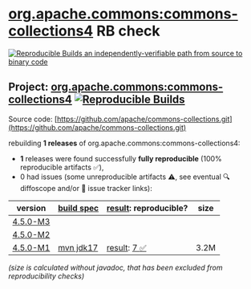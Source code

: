 [org.apache.commons:commons-collections4](https://central.sonatype.com/artifact/org.apache.commons/commons-collections4/versions) RB check
=======

[![Reproducible Builds](https://reproducible-builds.org/images/logos/rb.svg) an independently-verifiable path from source to binary code](https://reproducible-builds.org/)

## Project: [org.apache.commons:commons-collections4](https://central.sonatype.com/artifact/org.apache.commons/commons-collections4/versions) [![Reproducible Builds](https://img.shields.io/endpoint?url=https://raw.githubusercontent.com/jvm-repo-rebuild/reproducible-central/master/content/org/apache/commons/commons-collections4/badge.json)](https://github.com/jvm-repo-rebuild/reproducible-central/blob/master/content/org/apache/commons/commons-collections4/README.md)

Source code: [https://github.com/apache/commons-collections.git](https://github.com/apache/commons-collections.git)

rebuilding **1 releases** of org.apache.commons:commons-collections4:
- **1** releases were found successfully **fully reproducible** (100% reproducible artifacts :white_check_mark:),
- 0 had issues (some unreproducible artifacts :warning:, see eventual :mag: diffoscope and/or :memo: issue tracker links):

| version | [build spec](/BUILDSPEC.md) | [result](https://reproducible-builds.org/docs/jvm/): reproducible? | size |
| -- | --------- | ------ | -- |
| [4.5.0-M3](https://central.sonatype.com/artifact/org.apache.commons/commons-collections4/4.5.0-M3/pom) | | | |
| [4.5.0-M2](https://central.sonatype.com/artifact/org.apache.commons/commons-collections4/4.5.0-M2/pom) | | | |
| [4.5.0-M1](https://central.sonatype.com/artifact/org.apache.commons/commons-collections4/4.5.0-M1/pom) | [mvn jdk17](commons-collections4-4.5.0-M1.buildspec) | [result](commons-collections4-4.5.0-M1.buildinfo): [7 :white_check_mark: ](commons-collections4-4.5.0-M1.buildcompare) | 3.2M |

<i>(size is calculated without javadoc, that has been excluded from reproducibility checks)</i>
